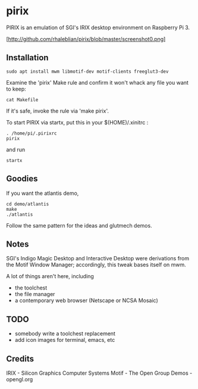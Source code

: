 # pirix
PIRIX is an emulation of SGI's IRIX desktop environment on Raspberry Pi 3.

[http://github.com/rhaleblian/pirix/blob/master/screenshot0.png]

## Installation

    sudo apt install mwm libmotif-dev motif-clients freeglut3-dev
   
Examine the 'pirix' Make rule and confirm it won't whack any file you want to keep:

    cat Makefile

If it's safe, invoke the rule via 'make pirix'.

To start PIRIX via startx, put this in your $(HOME)/.xinitrc :

    . /home/pi/.pirixrc
    pirix

and run

    startx

## Goodies
If you want the atlantis demo,

    cd demo/atlantis
    make
    ./atlantis

Follow the same pattern for the ideas and glutmech demos.

## Notes
SGI's Indigo Magic Desktop and Interactive Desktop were derivations from the Motif Window Manager;
accordingly, this tweak bases itself on mwm.

A lot of things aren't here, including
* the toolchest
* the file manager 
* a contemporary web browser (Netscape or NCSA Mosaic)

## TODO
* somebody write a toolchest replacement
* add icon images for terminal, emacs, etc

## Credits
IRIX - Silicon Graphics Computer Systems
Motif - The Open Group
Demos - opengl.org

